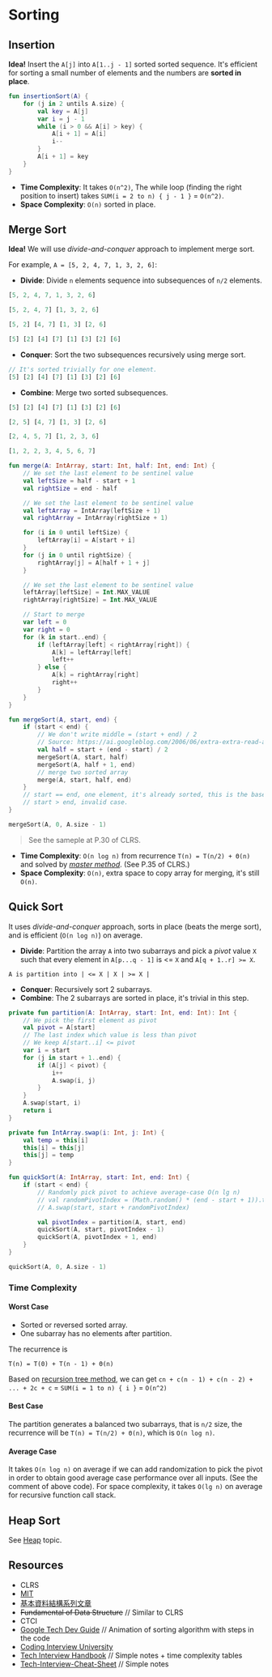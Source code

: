 # Sorting
## Insertion 
**Idea!** Insert the `A[j]` into `A[1..j - 1]` sorted sorted sequence. It's efficient for sorting a small number of elements and the numbers are **sorted in place**.

```kotlin
fun insertionSort(A) {
    for (j in 2 untils A.size) {
        val key = A[j]
        var i = j - 1
        while (i > 0 && A[i] > key) {
            A[i + 1] = A[i]
            i--
        }
        A[i + 1] = key
    }
}
```

* **Time Complexity**: It takes `O(n^2)`, The while loop (finding the right position to insert) takes `SUM(i = 2 to n) { j - 1 }` = `O(n^2)`.
* **Space Complexity**: `O(n)` sorted in place.

## Merge Sort
**Idea!** We will use *divide-and-conquer* approach to implement merge sort.

For example, `A = [5, 2, 4, 7, 1, 3, 2, 6]`:
* **Divide**: Divide `n` elements sequence into subsequences of `n/2` elements.

```js
[5, 2, 4, 7, 1, 3, 2, 6]

[5, 2, 4, 7] [1, 3, 2, 6]

[5, 2] [4, 7] [1, 3] [2, 6]

[5] [2] [4] [7] [1] [3] [2] [6]
```
* **Conquer**: Sort the two subsequences recursively using merge sort.

```js
// It's sorted trivially for one element.
[5] [2] [4] [7] [1] [3] [2] [6]
```

* **Combine**: Merge two sorted subsequences.

```js
[5] [2] [4] [7] [1] [3] [2] [6]

[2, 5] [4, 7] [1, 3] [2, 6]

[2, 4, 5, 7] [1, 2, 3, 6]

[1, 2, 2, 3, 4, 5, 6, 7]
```

```kotlin
fun merge(A: IntArray, start: Int, half: Int, end: Int) {
    // We set the last element to be sentinel value
    val leftSize = half - start + 1
    val rightSize = end - half

    // We set the last element to be sentinel value
    val leftArray = IntArray(leftSize + 1)
    val rightArray = IntArray(rightSize + 1)

    for (i in 0 until leftSize) {
        leftArray[i] = A[start + i]
    }
    for (j in 0 until rightSize) {
        rightArray[j] = A[half + 1 + j]
    }

    // We set the last element to be sentinel value
    leftArray[leftSize] = Int.MAX_VALUE
    rightArray[rightSize] = Int.MAX_VALUE

    // Start to merge
    var left = 0
    var right = 0
    for (k in start..end) {
        if (leftArray[left] < rightArray[right]) {
            A[k] = leftArray[left]
            left++
        } else {
            A[k] = rightArray[right]
            right++
        }
    }
}

fun mergeSort(A, start, end) {
    if (start < end) {
        // We don't write middle = (start + end) / 2
        // Source: https://ai.googleblog.com/2006/06/extra-extra-read-all-about-it-nearly.html
        val half = start + (end - start) / 2
        mergeSort(A, start, half)
        mergeSort(A, half + 1, end)
        // merge two sorted array
        merge(A, start, half, end)
    }
    // start == end, one element, it's already sorted, this is the base case.
    // start > end, invalid case.
}

mergeSort(A, 0, A.size - 1)
```

> See the sameple at P.30 of CLRS.

* **Time Complexity**: `O(n log n)` from recurrence `T(n) = T(n/2) + Θ(n)` and solved by *[master method](../topics/recursion.md)*. (See P.35 of CLRS.)
* **Space Complexity**: `O(n)`, extra space to copy array for merging, it's still `O(n)`.

## Quick Sort
It uses *divide-and-conquer* approach, sorts in place (beats the merge sort), and is efficient (`O(n log n)`) on average.

* **Divide**: Partition the array `A` into two subarrays and pick a *pivot* value `X` such that every element in `A[p...q - 1]` is <= `X` and `A[q + 1..r] >= X`.

```
A is partition into | <= X | X | >= X |
```

* **Conquer**: Recursively sort 2 subarrays.
* **Combine**: The 2 subarrays are sorted in place, it's trivial in this step.

```kotlin
private fun partition(A: IntArray, start: Int, end: Int): Int {
    // We pick the first element as pivot
    val pivot = A[start]
    // The last index which value is less than pivot
    // We keep A[start..i] <= pivot
    var i = start
    for (j in start + 1..end) {
        if (A[j] < pivot) {
            i++
            A.swap(i, j)
        }
    }
    A.swap(start, i)
    return i
}

private fun IntArray.swap(i: Int, j: Int) {
    val temp = this[i]
    this[i] = this[j]
    this[j] = temp
}

fun quickSort(A: IntArray, start: Int, end: Int) {
    if (start < end) {
        // Randomly pick pivot to achieve average-case O(n lg n)
        // val randomPivotIndex = (Math.random() * (end - start + 1)).toInt()
        // A.swap(start, start + randomPivotIndex)

        val pivotIndex = partition(A, start, end)
        quickSort(A, start, pivotIndex - 1)
        quickSort(A, pivotIndex + 1, end)
    }
}

quickSort(A, 0, A.size - 1)
```

### Time Complexity
#### Worst Case
* Sorted or reversed sorted array.
* One subarray has no elements after partition.

The recurrence is
```
T(n) = T(0) + T(n - 1) + Θ(n)
```

Based on [recursion tree method](../topics/recursion.md#time-complexity-recurrences), we can get `cn + c(n - 1) + c(n - 2) + ... + 2c + c` = `SUM(i = 1 to n) { i }` = `O(n^2)`

#### Best Case
The partition generates a balanced two subarrays, that is `n/2` size, the recurrence will be `T(n) = T(n/2) + Θ(n)`, which is `O(n log n)`.

#### Average Case
It takes `O(n log n)` on average if we can add randomization to pick the pivot in order to obtain good average case performance over all inputs. (See the comment of above code). For space complexity, it takes `O(lg n)` on average for recursive function call stack.

## Heap Sort
See [Heap](../topics/heap.md) topic.

## Resources
- CLRS
- [MIT](https://ocw.mit.edu/courses/6-046j-introduction-to-algorithms-sma-5503-fall-2005/video_galleries/video-lectures)
- [基本資料結構系列文章](http://alrightchiu.github.io/SecondRound/mu-lu-yan-suan-fa-yu-zi-liao-jie-gou.html)
- ~~Fundamental of Data Structure~~ // Similar to CLRS
- CTCI
- [Google Tech Dev Guide](https://techdevguide.withgoogle.com/paths/data-structures-and-algorithms/#sequence-8) // Animation of sorting algorithm with steps in the code
- [Coding Interview University](https://github.com/jwasham/coding-interview-university#sorting)
- [Tech Interview Handbook](https://www.techinterviewhandbook.org/algorithms/sorting-searching/) // Simple notes + time complexity tables
- [Tech-Interview-Cheat-Sheet](https://github.com/TSiege/Tech-Interview-Cheat-Sheet#sorting-algorithms) // Simple notes
